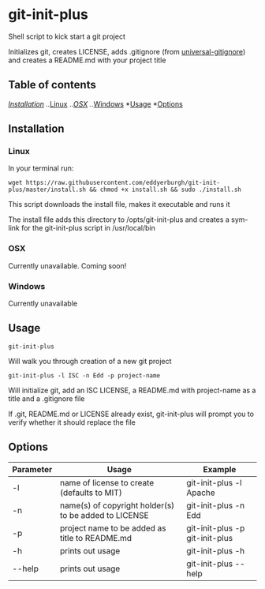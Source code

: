# git-init-plus

Shell script to kick start a git project

Initializes git, creates LICENSE, adds .gitignore (from [universal-gitignore](https://github.com/eddyerburgh/universal-gitignore)) and creates a README.md with your project title
## Table of contents

*[Installation](#installation)
..*[Linux](#installation-linux)
..*[OSX](#installation-osx)
..*[Windows](#installation-windows)
*[Usage](#usage)
*[Options](#options)

## <a name="installation"></a>Installation

### <a name="installation-linux"></a>Linux

In your terminal run:

```shell
wget https://raw.githubusercontent.com/eddyerburgh/git-init-plus/master/install.sh && chmod +x install.sh && sudo ./install.sh
```

This script downloads the install file, makes it executable and runs it

The install file adds this directory to /opts/git-init-plus and creates a sym-link for the git-init-plus script in /usr/local/bin

### <a name="installation-osx"></a>OSX

Currently unavailable. Coming soon!

### <a name="installation-windows"></a>Windows

Currently unavailable

## <a name="usage"></a>Usage

```
git-init-plus
```

Will walk you through creation of a new git project

```
git-init-plus -l ISC -n Edd -p project-name
```

Will initialize git, add an ISC LICENSE, a README.md with project-name as a title and a .gitignore file

If .git, README.md or LICENSE already exist, git-init-plus will prompt you to verify whether it should replace the file

## <a name="options"></a>Options

| Parameter | Usage         | Example        |
| --------- | ------------- | -------------- |
| -l        | name of license to create (defaults to MIT) | git-init-plus -l Apache |
| -n        | name(s) of copyright holder(s) to be added to LICENSE | git-init-plus -n Edd |
| -p        | project name to be added as title to README.md | git-init-plus -p git-init-plus
| -h        | prints out usage | git-init-plus -h |
| --help    | prints out usage | git-init-plus --help |
